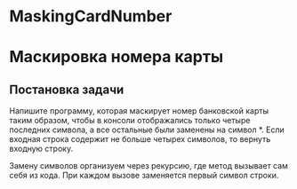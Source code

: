 # MaskingCardNumber

# Маскировка номера карты

## Постановка задачи

Напишите программу, которая маскирует номер банковской карты таким образом, чтобы в консоли отображались только четыре последних символа, 
а все остальные были заменены на символ *. Если входная строка содержит не больше четырех символов, то вернуть входную строку.

Замену символов организуем через рекурсию, где метод вызывает сам себя из кода. При каждом вызове заменяется первый символ строки.

